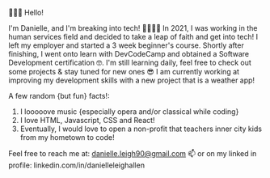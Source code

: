 👋🏽😄 Hello! 

I'm Danielle, and I'm breaking into tech! 👩🏽‍💻🌟
In 2021, I was working in the human services field and decided to take a leap of faith and get into tech! I left my employer and started a 3 week beginner's course. Shortly after finishing, I went onto learn with DevCodeCamp and obtained a Software Development certification 🤓. I'm still learning daily, feel free to check out some projects & stay tuned for new ones 😎 I am currently working at improving my development skills with a new project that is a weather app! 

A few random {but fun} facts!:
  1. I looooove music {especially opera and/or classical while coding}
  2. I love HTML, Javascript, CSS and React!
  3. Eventually, I would love to open a non-profit that teachers inner city kids from my hometown to code!
 
Feel free to reach me at: danielle.leigh90@gmail.com 📫 or on my linked in profile: linkedin.com/in/danielleleighallen
